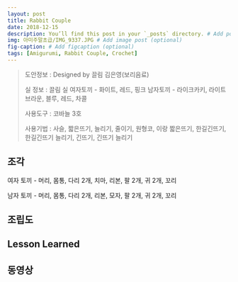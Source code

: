 ```yaml
---
layout: post
title: Rabbit Couple
date: 2018-12-15
description: You’ll find this post in your `_posts` directory. # Add post description (optional)
img: 아미주말초급/IMG_9337.JPG # Add image post (optional)
fig-caption: # Add figcaption (optional)
tags: [Amigurumi, Rabbit Couple, Crochet]
---
```


> 도안정보 : Designed by 끌림 김은영(보리음료)
>
> 실 정보 : 끌림 실
>   여자토끼 - 화이트, 레드, 핑크
>   남자토끼 - 라이크카키, 라이트 브라운, 블루, 레드, 차콜
>
> 사용도구 : 코바늘 3호
>
> 사용기법 : 사슬, 짧은뜨기, 늘리기, 줄이기, 원형코, 이랑 짧은뜨기,
           한길긴뜨기, 한길긴뜨기 늘리기, 긴뜨기, 긴뜨기 늘리기

## 조각

여자 토끼 - 머리, 몸통, 다리 2개, 치마, 리본, 팔 2개, 귀 2개, 꼬리

남자 토끼 - 머리, 몸통, 다리 2개, 리본, 모자, 팔 2개, 귀 2개, 꼬리

## 조립도

## Lesson Learned

## 동영상

